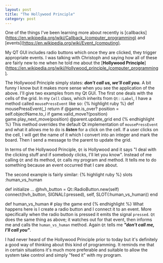 ```yaml
---
layout: post
title: "The Hollywood Principle"
category: post
---
```


One of the things I've been learning more about recently is [callbacks](https://en.wikipedia.org/wiki/Callback_(computer_programming) and [events](https://en.wikipedia.org/wiki/Event_(computing). 

My QT GUI includes radio buttons which once they are clicked, they trigger appropriate events. I was talking with Christoph and saying how all of these are fairly new to me when he told me about the [**Hollywood Principle**](https://en.wikipedia.org/wiki/Hollywood_principle_(computer_programming).

The Hollywood Principle simply states: ***don't call us, we'll call you.*** A bit funny I know but it makes more sense when you see the application of the above. I'll give two examples from my Qt GUI. The first one deals with the cells of the grid. In my `Cell` class, which inherits from `Qt::Label`, I have a method called `mousePressEvent` like so:
{% highlight ruby %}
def mousePressEvent(_)
  return if @game.is_over?
  position = self.objectName.to_i
  if game.valid_move?(position)
    game.play_next_move(position)
  @parent.update_grid
end
{% endhighlight %}
  This method overrides the default Qt implementation of `mousePressEvent` and what it allows me to do is ***listen*** for a click on the cell. If a user clicks on the cell, I will get the name of it which I convert into an integer and mark the board. Then I send a message to the parent to update the grid. 

  In terms of the Hollywood Principle, `Qt` is Hollywood and it says "I deal with the clicking stuff and if somebody clicks, I'll let you know". Instead of me calling `Qt` and its method, `Qt` calls my program and method. It tells me to do something because an event occurred that I care about.

  The second example is fairly similar:
{% highlight ruby %}
  slots :human_vs_human

  def initialize
  ...
    @hvh_button  = Qt::RadioButton.new(self)
    connect(hvh_button, SIGNAL(:pressed), self, SLOT(:human_vs_human))
  end

  def human_vs_human
    # play the game
  end
{% endhighlight %}
  What happens here is I create a radio button and I connect it to an event. More specifically when the radio button is pressed it emits the signal `pressed`. `Qt` does the same thing as above; it watches out for that event, then informs me and calls the `human_vs_human` method. Again `Qt` tells me ***"don't call me, I'll call you"***.

  I had never heard of the Hollywood Principle prior to today but it's definitely a good way of thinking about this kind of programming. It reminds me that in certain situations it's much more preferable and suitable to allow the system take control and simply "feed it" with my program.
